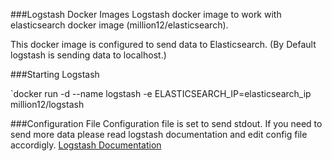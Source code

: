 ###Logstash Docker Images
Logstash docker image to work with elasticsearch docker image (million12/elasticsearch). 

This docker image is configured to send data to Elasticsearch. (By Default logstash is sending data to localhost.)

###Starting Logstash 

`docker run -d --name logstash -e ELASTICSEARCH_IP=elasticsearch_ip million12/logstash

###Configuration File
Configuration file is set to send stdout. If you need to send more data please read logstash documentation and edit config file accordigly. <a href="http://logstash.net/docs/1.4.2/">Logstash Documentation</a>